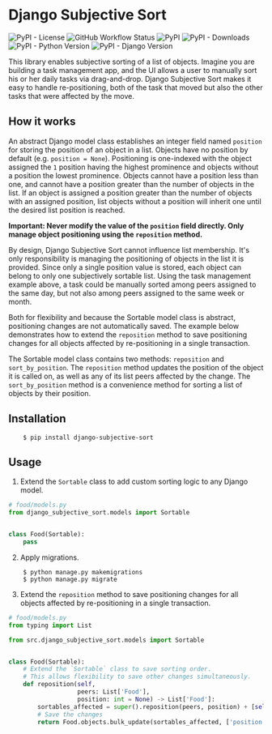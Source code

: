 # Django Subjective Sort

![PyPI - License](https://img.shields.io/pypi/l/django-subjective-sort)
![GitHub Workflow Status](https://img.shields.io/github/workflow/status/builtbykrit/django-subjective-sort/Publish)
![PyPI](https://img.shields.io/pypi/v/django-subjective-sort)
![PyPI - Downloads](https://img.shields.io/pypi/dm/django-subjective-sort)
![PyPI - Python Version](https://img.shields.io/pypi/pyversions/django-subjective-sort)
![PyPI - Django Version](https://img.shields.io/pypi/djversions/django-subjective-sort)

This library enables subjective sorting of a list of objects. Imagine you are building a task management app, and 
the UI allows a user to manually sort his or her daily tasks via drag-and-drop. Django Subjective Sort makes it easy to 
handle re-positioning, both of the task that moved but also the other tasks that were affected by the move.

## How it works

An abstract Django model class establishes an integer field named `position` for storing the position of an object in a 
list. Objects have no position by default (e.g. `position = None`). Positioning is one-indexed with the object assigned 
the `1` position having the highest prominence and objects without a position the lowest prominence. Objects cannot have
a position less than one, and cannot have a position greater than the number of objects in the list. If an object is 
assigned a position greater than the number of objects with an assigned position, list objects without a position will
inherit one until the desired list position is reached.

**Important: Never modify the value of the `position` field directly. Only manage object positioning using the
`reposition` method.**

By design, Django Subjective Sort cannot influence list membership. It's only responsibility is managing the positioning
of objects in the list it is provided. Since only a single position value is stored, each object can belong to only one
subjectively sortable list. Using the task management example above, a task could be manually sorted among peers 
assigned to the same day, but not also among peers assigned to the same week or month.

Both for flexibility and because the Sortable model class is abstract, positioning changes are not automatically saved. 
The example below demonstrates how to extend the `reposition` method to save positioning changes for all objects 
affected by re-positioning in a single transaction.

The Sortable model class contains two methods: `reposition` and `sort_by_position`. The `reposition` method updates the
position of the object it is called on, as well as any of its list peers affected by the change. The `sort_by_position`
method is a convenience method for sorting a list of objects by their position. 

## Installation

```shell
    $ pip install django-subjective-sort
```

## Usage

1. Extend the `Sortable` class to add custom sorting logic to any Django model.

```python
# food/models.py
from django_subjective_sort.models import Sortable


class Food(Sortable):
    pass

```

2. Apply migrations.

```shell
    $ python manage.py makemigrations
    $ python manage.py migrate
```

3. Extend the `reposition` method to save positioning changes for all objects affected by re-positioning in a single
transaction.

```python
# food/models.py
from typing import List

from src.django_subjective_sort.models import Sortable


class Food(Sortable):
    # Extend the `Sortable` class to save sorting order.
    # This allows flexibility to save other changes simultaneously.
    def reposition(self,
                   peers: List['Food'],
                   position: int = None) -> List['Food']:
        sortables_affected = super().reposition(peers, position) + [self]
        # Save the changes
        return Food.objects.bulk_update(sortables_affected, ['position'])

```
